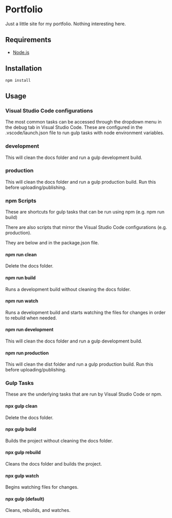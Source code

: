 # Portfolio
Just a little site for my portfolio. Nothing interesting here.

## Requirements

- [Node.js](https://nodejs.org/en/)

## Installation

`npm install`

## Usage

### Visual Studio Code configurations

The most common tasks can be accessed through the dropdown menu in the debug tab in Visual Studio Code. These are configured in the .vscode/launch.json file to run gulp tasks with node environment variables.

### development

This will clean the docs folder and run a gulp development build.

### production

This will clean the docs folder and run a gulp production build. Run this before uploading/publishing.

### npm Scripts

These are shortcuts for gulp tasks that can be run using npm (e.g. npm run build)

There are also scripts that mirror the Visual Studio Code configurations (e.g. production).

They are below and in the package.json file.

#### npm run clean

Delete the docs folder.

#### npm run build

Runs a development build without cleaning the docs folder.

#### npm run watch

Runs a development build and starts watching the files for changes in order to rebuild when needed.

#### npm run development

This will clean the docs folder and run a gulp development build.

#### npm run production

This will clean the dist folder and run a gulp production build. Run this before uploading/publishing.

### Gulp Tasks

These are the underlying tasks that are run by Visual Studio Code or npm.

#### npx gulp clean

Delete the docs folder.

#### npx gulp build

Builds the project without cleaning the docs folder.

#### npx gulp rebuild

Cleans the docs folder and builds the project.

#### npx gulp watch

Begins watching files for changes.

#### npx gulp (default)

Cleans, rebuilds, and watches.
 